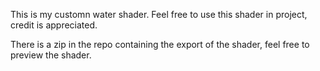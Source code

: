 This is my customn water shader. Feel free to use this shader in project, credit is appreciated.

There is a zip in the repo containing the export of the shader, feel free to preview the shader.
